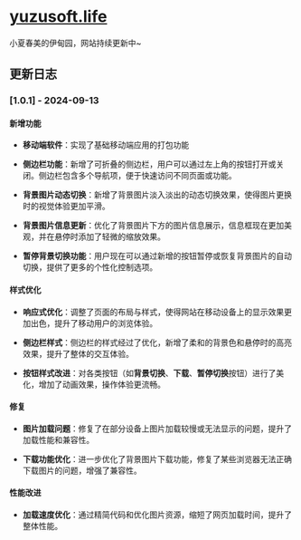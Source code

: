 # [yuzusoft.life](https://yuzusoft.life)
小夏春美的伊甸园，网站持续更新中~

## 更新日志

### [1.0.1] - 2024-09-13

#### 新增功能
- **移动端软件**：实现了基础移动端应用的打包功能

- **侧边栏功能**：新增了可折叠的侧边栏，用户可以通过左上角的按钮打开或关闭。侧边栏包含多个导航项，便于快速访问不同页面或功能。
  
- **背景图片动态切换**：新增了背景图片淡入淡出的动态切换效果，使得图片更换时的视觉体验更加平滑。
  
- **背景图片信息更新**：优化了背景图片下方的图片信息展示，信息框现在更加美观，并在悬停时添加了轻微的缩放效果。
  
- **暂停背景切换功能**：用户现在可以通过新增的按钮暂停或恢复背景图片的自动切换，提供了更多的个性化控制选项。

#### 样式优化
- **响应式优化**：调整了页面的布局与样式，使得网站在移动设备上的显示效果更加出色，提升了移动用户的浏览体验。
  
- **侧边栏样式**：侧边栏的样式经过了优化，新增了柔和的背景色和悬停时的高亮效果，提升了整体的交互体验。
  
- **按钮样式改进**：对各类按钮（如**背景切换**、**下载**、**暂停切换**按钮）进行了美化，增加了动画效果，操作体验更流畅。

#### 修复
- **图片加载问题**：修复了在部分设备上图片加载较慢或无法显示的问题，提升了加载性能和兼容性。
  
- **下载功能优化**：进一步优化了背景图片下载功能，修复了某些浏览器无法正确下载图片的问题，增强了兼容性。

#### 性能改进
- **加载速度优化**：通过精简代码和优化图片资源，缩短了网页加载时间，提升了整体性能。
